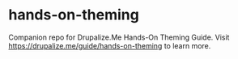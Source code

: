 # hands-on-theming
Companion repo for Drupalize.Me Hands-On Theming Guide. Visit https://drupalize.me/guide/hands-on-theming to learn more.
